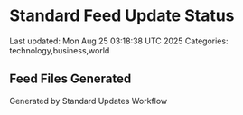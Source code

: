 # Standard Feed Update Status
Last updated: Mon Aug 25 03:18:38 UTC 2025
Categories: technology,business,world

## Feed Files Generated

Generated by Standard Updates Workflow
